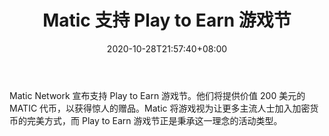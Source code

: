 ﻿---
title: "Matic 支持 Play to Earn 游戏节"
date: 2020-10-28T21:57:40+08:00
lastmod: 2020-10-28T16:45:40+08:00
draft: false
authors: ["Olaf"]
description: "Matic Network 宣布支持 Play to Earn 游戏节。他们将提供价值 200 美元的 MATIC 代币，以获得惊人的赠品。Matic 将游戏视为让更多主流人士加入加密货币的完美方式，而 Play to Earn 游戏节正是秉承这一理念的活动类型。"
featuredImage: "matic-supports-play-to-earn-game-festival.png"
tags: ["Virtual World","虚拟世界","Play to Earn"]
categories: ["news"]
news: ["虚拟世界"]
weight: 
lightgallery: true
pinned: false
recommend: false
recommend1: false
---

Matic Network 宣布支持 Play to Earn 游戏节。他们将提供价值 200 美元的 MATIC 代币，以获得惊人的赠品。Matic 将游戏视为让更多主流人士加入加密货币的完美方式，而 Play to Earn 游戏节正是秉承这一理念的活动类型。

<!--more-->

